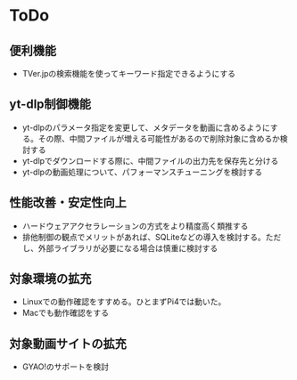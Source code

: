 # ToDo

## 便利機能

- TVer.jpの検索機能を使ってキーワード指定できるようにする

## yt-dlp制御機能

- yt-dlpのパラメータ指定を変更して、メタデータを動画に含めるようにする。その際、中間ファイルが増える可能性があるので削除対象に含めるか検討する
- yt-dlpでダウンロードする際に、中間ファイルの出力先を保存先と分ける
- yt-dlpの動画処理について、パフォーマンスチューニングを検討する

## 性能改善・安定性向上

- ハードウェアアクセラレーションの方式をより精度高く類推する
- 排他制御の観点でメリットがあれば、SQLiteなどの導入を検討する。ただし、外部ライブラリが必要になる場合は慎重に検討する

## 対象環境の拡充

- Linuxでの動作確認をすすめる。ひとまずPi4では動いた。
- Macでも動作確認をする

## 対象動画サイトの拡充

- GYAO!のサポートを検討
